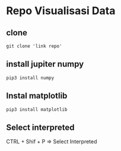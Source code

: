 # Repo Visualisasi Data
## clone
```git clone 'link repo'```
## install jupiter numpy
``` pip3 install numpy ```

## Instal matplotlib
``` pip3 install matplotlib ```

## Select interpreted
CTRL + Shif + P => Select Interpreted